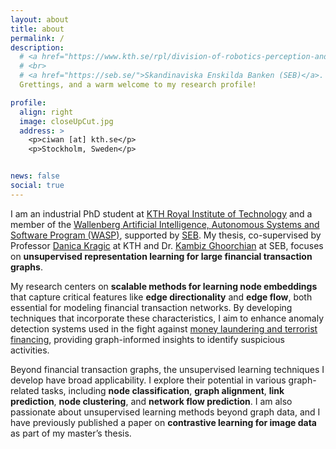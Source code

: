 ```yaml
---
layout: about
title: about
permalink: /
description:
  # <a href="https://www.kth.se/rpl/division-of-robotics-perception-and-learning-1.779439">KTH Robotics, Perception and Learning (RPL)</a>
  # <br>
  # <a href="https://seb.se/">Skandinaviska Enskilda Banken (SEB)</a>.
  Grettings, and a warm welcome to my research profile! 

profile:
  align: right
  image: closeUpCut.jpg
  address: >
    <p>ciwan [at] kth.se</p>
    <p>Stockholm, Sweden</p>


news: false
social: true
---
```



I am an industrial PhD student at [KTH Royal Institute of Technology](https://www.kth.se/is/rpl) and a member of the [Wallenberg Artificial Intelligence, Autonomous Systems and Software Program (WASP)](https://wasp-sweden.org/), supported by [SEB](https://sebgroup.com/). My thesis, co-supervised by Professor [Danica Kragic](https://www.kth.se/profile/dani) at KTH and Dr. [Kambiz Ghoorchian](https://se.linkedin.com/in/kambiz-ghoorchian) at SEB, focuses on **unsupervised representation learning for large financial transaction graphs**.

My research centers on **scalable methods for learning node embeddings** that capture critical features like **edge directionality** and **edge flow**, both essential for modeling financial transaction networks. By developing techniques that incorporate these characteristics, I aim to enhance anomaly detection systems used in the fight against [money laundering and terrorist financing](https://www.imf.org/external/np/leg/amlcft/eng/aml1.htm), providing graph-informed insights to identify suspicious activities.

Beyond financial transaction graphs, the unsupervised learning techniques I develop have broad applicability. I explore their potential in various graph-related tasks, including **node classification**, **graph alignment**, **link prediction**, **node clustering**, and **network flow prediction**. I am also passionate about unsupervised learning methods beyond graph data, and I have previously published a paper on **contrastive learning for image data** as part of my master’s thesis.



<!-- I'm an industrial PhD student at [KTH Royal Institute of Technology](https://www.kth.se/is/rpl) and employed by [SEB](https://sebgroup.com/). I am part of the [Wallenberg Artificial Intelligence, Autonomous Systems and Software Program (WASP)](https://wasp-sweden.org/), specifically WASP-AS batch 3. Professor [Danica Kragic](https://www.kth.se/profile/dani) is supervising my thesis and Dr. [Kambiz Ghoorchian](https://se.linkedin.com/in/kambiz-ghoorchian) is my industrial supervisor at SEB.

My research is centred around unsupervised representation learning for large graphs. Specifically, my thesis focuses on **scalable** methods for learning node embeddings that capture **edge directionality** and **edge flow**. Directionality, flow and scale are all characteristics of financial transaction graphs. Ultimately, my aim is that my research will contribute to the fight against [money laundering and terrorist financing](https://www.imf.org/external/np/leg/amlcft/eng/aml1.htm) by strengthening anomaly detection system with graph knowledge.

Unsupervised learning of node embeddings has a wide range of applications beyond anomly detection on financial transaction graphs. In my works, I also demonstrate how my models can be used for node classification, graph alignment, graph comparison, link prediction, node clustering and network flow prediction. 

I also have a general interest in unsupervised learning methods, and have previously published a paper on contrastive learning with application to image data as part of my master's thesis. -->

<!-- I'm an industrial PhD student at KTH Royal Institute of Technology and employed by SEB. I am part of the Wallenberg Artificial Intelligence, Autonomous Systems and Software Program (WASP), specifically WASP-AS batch 3. Prof. [Danica Kragic](https://www.kth.se/profile/dani) is supervising my thesis and Dr. [Kambiz Ghoorchian](https://se.linkedin.com/in/kambiz-ghoorchian) is my industrial supervisor at SEB.

My research relates to advanced analytics for detecting financial crime occurring in transaction networks.
Each year [a vast amount of dirty money](https://www.fatf-gafi.org/faq/moneylaundering/) is laundered through the financial systems and financial institutions are under pressure to address this.
The problem of discovering such schemes nevertheless remains very challenging from a machine learning perspective due to lack of labelled data, large data volumes and data secrecy.
Specifically, I'm interested in how recent advances in machine learning, network science and graph signal processing can be applied to financial transaction data in order to discovery anomalous customer behaviour, which could indicate illegal activity.


Currently, I'm working on unsupervised node representation learning methods which can be used a for downstream anomaly detection.
I am also interested in anonymization methods which can be applied to transactions graphs. Such methods could allow financial institutions to share anonymized data without risking compromising customer or business secrets. -->


